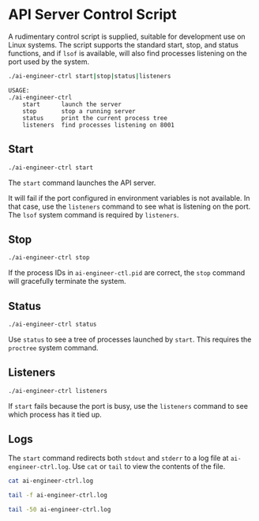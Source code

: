 # API Server Control Script
A rudimentary control script is supplied, suitable for development use on Linux
systems. The script supports the standard start, stop, and status functions,
and if `lsof` is available, will also find processes listening on the port used
by the system.
```bash
./ai-engineer-ctrl start|stop|status|listeners
```

```
USAGE:
./ai-engineer-ctrl
    start      launch the server
    stop       stop a running server
    status     print the current process tree
    listeners  find processes listening on 8001
```

## Start
```bash
./ai-engineer-ctrl start
```

The `start` command launches the API server.

It will fail if the port configured in environment variables is not available.
In that case, use the `listeners` command to see what is listening on the port.
The `lsof` system command is required by `listeners`.

## Stop
```bash
./ai-engineer-ctrl stop
```

If the process IDs in `ai-engineer-ctl.pid` are correct, the `stop` command
will gracefully terminate the system.

## Status
```bash
./ai-engineer-ctrl status
```

Use `status` to see a tree of processes launched by `start`. This requires the
`proctree` system command.

## Listeners
```bash
./ai-engineer-ctrl listeners
```

If `start` fails because the port is busy, use the `listeners` command to see
which process has it tied up.

## Logs
The `start` command redirects both `stdout` and `stderr` to a log file at
`ai-engineer-ctrl.log`. Use `cat` or `tail` to view the contents of the file.

```bash
cat ai-engineer-ctrl.log
```

```bash
tail -f ai-engineer-ctrl.log
```

```bash
tail -50 ai-engineer-ctrl.log
```



